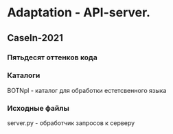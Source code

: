 # Adaptation - API-server.
## CaseIn-2021
### Пятьдесят оттенков кода

### Каталоги
BOTNpl - каталог для обработки естетсвенного языка

### Исходные файлы

server.py - обработчик запросов к серверу
